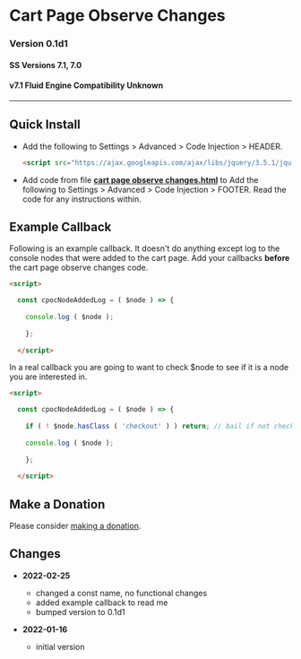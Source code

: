 # Cart Page Observe Changes

### Version 0.1d1

#### SS Versions 7.1, 7.0

#### v7.1 Fluid Engine Compatibility Unknown

---

## Quick Install

* Add the following to Settings > Advanced > Code Injection > HEADER.

  ```html
  <script src="https://ajax.googleapis.com/ajax/libs/jquery/3.5.1/jquery.min.js"></script>
  ```

* Add code from file
  **[cart page observe changes.html](cart%20page%20observe%20changes.html#L1)**
  to Add the following to Settings > Advanced > Code Injection > FOOTER. Read
  the code for any instructions within.

## Example Callback

Following is an example callback. It doesn't do anything except log to the
console nodes that were added to the cart page. Add your callbacks **before**
the cart page observe changes code.

```html
<script>

  const cpocNodeAddedLog = ( $node ) => {
  
    console.log ( $node );
    
    };
    
  </script>
```

In a real callback you are going to want to check $node to see if it is a node
you are interested in.

```html
<script>

  const cpocNodeAddedLog = ( $node ) => {
  
    if ( ! $node.hasClass ( 'checkout' ) ) return; // bail if not checkout
    
    console.log ( $node );
    
    };
    
  </script>
```

## Make a Donation

Please consider
[making a donation](https://github.com/tomsWebConsulting/twcsl#make-a-donation).

## Changes

* **2022-02-25**

  * changed a const name, no functional changes
  * added example callback to read me
  * bumped version to 0.1d1
  
* **2022-01-16**

  * initial version

